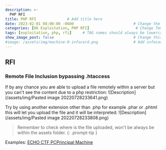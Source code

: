 ```yaml
---
description: >-
  PHP RFI
title: PHP RFI              # Add title here
date: 2023-02-01 08:00:00 -0600                           # Change the date to match completion date
categories: [06 Exploitation, PHP RFI]                     # Change Templates to Writeup
tags: [exploitation, php, rfi]     # TAG names should always be lowercase; replace template with writeup, and add relevant tags
show_image_post: false                                    # Change this to true
#image: /assets/img/machine-0-infocard.png                # Add infocard image here for post preview image
---
```

## RFI
### Remote File Inclusion bypassing .htaccess
If by any chance you are able to upload a file remotely within a server but you can't see the content due to a php restriction:
![Description](/assets/img/Pasted image 20220728233641.png)

Try by using another extension other than .php for example .phar or .phtml this will let you upload the file and it will be interpreted:
![Description](/assets/img/Pasted image 20220728233808.png)

> Remember to check where is the file uploaded, won't be always be within the assets folder.
{: .prompt-tip }

Examples:
[ECHO CTF PCPrincipal Machine](https://echoctf.red/target/30)
